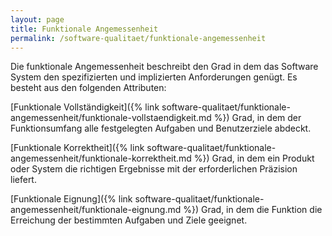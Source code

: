 ```yaml
---
layout: page
title: Funktionale Angemessenheit
permalink: /software-qualitaet/funktionale-angemessenheit
---
```


Die funktionale Angemessenheit beschreibt den Grad in dem das Software System den spezifizierten und implizierten Anforderungen genügt. Es besteht aus den folgenden Attributen:

[Funktionale Vollständigkeit]({% link software-qualitaet/funktionale-angemessenheit/funktionale-vollstaendigkeit.md %}) Grad, in dem der Funktionsumfang alle festgelegten Aufgaben und Benutzerziele abdeckt.

[Funktionale Korrektheit]({% link software-qualitaet/funktionale-angemessenheit/funktionale-korrektheit.md %})
Grad, in dem ein Produkt oder System die richtigen Ergebnisse mit der erforderlichen Präzision liefert.

[Funktionale Eignung]({% link software-qualitaet/funktionale-angemessenheit/funktionale-eignung.md %})
Grad, in dem die Funktion die Erreichung der bestimmten Aufgaben und Ziele geeignet.
